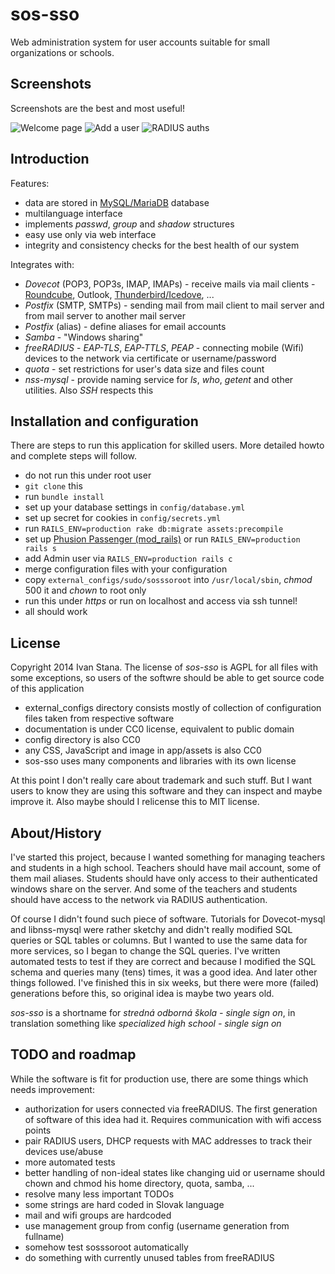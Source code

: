 sos-sso
=======

Web administration system for user accounts suitable for small organizations or schools.

## Screenshots ##

Screenshots are the best and most useful!

![Welcome page](http://myrtana.sk/sos-sso/welcome-page.jpg)
![Add a user](http://myrtana.sk/sos-sso/add-user.jpg)
![RADIUS auths](http://myrtana.sk/sos-sso/radpostauth.jpg)

## Introduction ##

Features:

- data are stored in [MySQL/MariaDB](https://mariadb.org/) database
- multilanguage interface
- implements *passwd*, *group* and *shadow* structures
- easy use only via web interface
- integrity and consistency checks for the best health of our system

Integrates with:

- *Dovecot* (POP3, POP3s, IMAP, IMAPs) - receive mails via mail clients - [Roundcube](http://roundcube.net/), Outlook, [Thunderbird/Icedove](https://www.mozilla.org/en-US/thunderbird/all.html), ...
- *Postfix* (SMTP, SMTPs) - sending mail from mail client to mail server and from mail server to another mail server
- *Postfix* (alias) - define aliases for email accounts
- *Samba* - "Windows sharing"
- *freeRADIUS* - *EAP-TLS*, *EAP-TTLS*, *PEAP* - connecting mobile (Wifi) devices to the network via certificate or username/password
- *quota* - set restrictions for user's data size and files count
- *nss-mysql* - provide naming service for *ls*, *who*, *getent* and other utilities. Also *SSH* respects this

## Installation and configuration ##

There are steps to run this application for skilled users. More detailed howto and complete steps will follow.

- do not run this under root user
- `git clone` this
- run `bundle install`
- set up your database settings in `config/database.yml`
- set up secret for cookies in `config/secrets.yml`
- run `RAILS_ENV=production rake db:migrate assets:precompile`
- set up [Phusion Passenger (mod_rails)](https://www.phusionpassenger.com/) or run `RAILS_ENV=production rails s`
- add Admin user via `RAILS_ENV=production rails c`
- merge configuration files with your configuration
- copy `external_configs/sudo/sosssoroot` into `/usr/local/sbin`, *chmod* 500 it and *chown* to root only
- run this under *https* or run on localhost and access via ssh tunnel!
- all should work

## License ##

Copyright 2014 Ivan Stana. The license of *sos-sso* is AGPL for all files with some exceptions, so users of the softwre should be able to get source code of this application

- external_configs directory consists mostly of collection of configuration files taken from respective software
- documentation is under CC0 license, equivalent to public domain
- config directory is also CC0
- any CSS, JavaScript and image in app/assets is also CC0
- sos-sso uses many components and libraries with its own license

At this point I don't really care about trademark and such stuff. But I want users to know they are using this software and they can inspect and maybe improve it. Also maybe should I relicense this to MIT license.

## About/History ##

I've started this project, because I wanted something for managing teachers and students in a high school. Teachers should have mail account, some of them mail aliases. Students should have only access to their authenticated windows share on the server. And some of the teachers and students should have access to the network via RADIUS authentication.

Of course I didn't found such piece of software. Tutorials for Dovecot-mysql and libnss-mysql were rather sketchy and didn't really modified SQL queries or SQL tables or columns. But I wanted to use the same data for more services, so I began to change the SQL queries. I've written automated tests to test if they are correct and because I modified the SQL schema and queries many (tens) times, it was a good idea. And later other things followed. I've finished this in six weeks, but there were more (failed) generations before this, so original idea is maybe two years old.

*sos-sso* is a shortname for *stredná odborná škola - single sign on*, in translation something like *specialized high school - single sign on*

## TODO and roadmap ##

While the software is fit for production use, there are some things which needs improvement:

- authorization for users connected via freeRADIUS. The first generation of software of this idea had it. Requires communication with wifi access points
- pair RADIUS users, DHCP requests with MAC addresses to track their devices use/abuse
- more automated tests
- better handling of non-ideal states like changing uid or username should chown and chmod his home directory, quota, samba, ...
- resolve many less important TODOs
- some strings are hard coded in Slovak language
- mail and wifi groups are hardcoded
- use management group from config (username generation from fullname)
- somehow test sosssoroot automatically
- do something with currently unused tables from freeRADIUS

